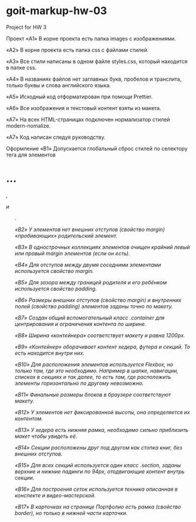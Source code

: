 # goit-markup-hw-03

Project for HW 3

Проект «A1» В корне проекта есть папка images с изображениями.

«A2» В корне проекта есть папка css с файлами стилей.

«A3» Все стили написаны в одном файле styles.css, который находится в папке css.

«A4» В названиях файлов нет заглавных букв, пробелов и транслита, только буквы и слова английского
языка.

«A5» Исходный код отформатирован при помощи Prettier.

«A6» Все изображения и текстовый контент взяты из макета.

«A7» На всех HTML-страницах подключен нормализатор стилей modern-nomalize.

«A7» Код написан следуя руководству.

Оформление «B1» Допускается глобальный сброс стилей по селектору тега для элементов <h1>...<h6>, <p>
и <ul>.

«B2» У элементов нет внешних отступов (свойство margin) «пробивающих» родительский элемент.

«B3» В однострочных коллекциях элементов очищен крайний левый или правый margin элементов (если он
есть).

«B4» Для отступов между двумя соседними элементами используется свойство margin.

«B5» Для зазора между границей родителя и его ребёнком используется свойство padding.

«B6» Размеры внешних отступов (свойство margin) и внутренних полей (свойство padding) элементов
заданы точно по макету.

«B7» Создан общий вспомогательный класс .container для центрирования и ограничения контента по
ширине.

«B8» Ширина «контейнера» соответствует макету и равна 1200px.

«B9» «Контейнер» оборачивает контент хедера, футера и секций. То есть находится внутри них.

«B10» Для расположения элементов используется Flexbox, но только там, где это необходимо. Например в
шапке, навигации, списках в секциях и так далее, то есть там, где расположить элементы горизонтально
по другому невозможно.

«B11» Финальные размеры блоков в браузере соответствуют макету.

«B12» У элементов нет фиксированной высоты, она определяется их контентом.

«B13» У хедера есть нижняя рамка, необходимо сильно приблизить макет чтобы увидеть её.

«B14» Секции расположены друг под другом как стопка книг, без внешних отступов.

«B15» Для всех секций используется один класс .section, заданы верхние и нижние падинги по 94px,
отодвигающие контент внутрь секции.

«B16» Для построения сеток используется техника описанная в конспекте и видео-мастерской.

«B17» В карточках на странице Портфолио есть рамка (свойство border), но только в нижней части
карточки.
